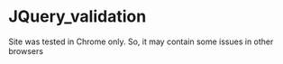 # JQuery_validation
Site was tested in Chrome only. So, it may contain some issues in other browsers
